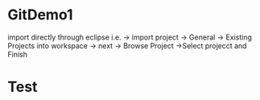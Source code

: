 # GitDemo1
import directly through eclipse
i.e. -> import project -> General -> Existing Projects into workspace -> next -> Browse Project ->Select projecct and Finish


# Test
